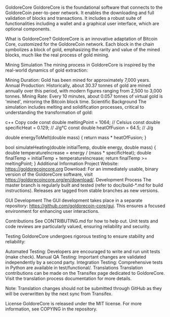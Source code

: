 GoldoreCore
GoldoreCore is the foundational software that connects to the GoldoreCoin peer-to-peer network. It enables the downloading and full validation of blocks and transactions. It includes a robust suite of functionalities including a wallet and a graphical user interface, which are optional components.

What is GoldoreCore?
GoldoreCore is an innovative adaptation of Bitcoin Core, customized for the GoldoreCoin network. Each block in the chain symbolizes a block of gold, emphasizing the rarity and value of the mined blocks, much like the real process of gold mining.

Mining Simulation
The mining process in GoldoreCore is inspired by the real-world dynamics of gold extraction:

Mining Duration: Gold has been mined for approximately 7,000 years.
Annual Production: Historically, about 30.37 tonnes of gold are mined annually over this period, with modern figures ranging from 2,500 to 3,000 tonnes.
Mining Rate: Every 10 minutes, about 0.057 tonnes of virtual gold is 'mined', mirroring the Bitcoin block time.
Scientific Background
The simulation includes melting and solidification processes, critical to understanding the transformation of gold:

c++
Copy code
const double meltingPoint = 1064; // Celsius
const double specificHeat = 0.129; // J/g°C
const double heatOfFusion = 64.5; // J/g

double energyToMelt(double mass) {
    return mass * heatOfFusion;
}

bool simulateHeating(double initialTemp, double energy, double mass) {
    double temperatureIncrease = energy / (mass * specificHeat);
    double finalTemp = initialTemp + temperatureIncrease;
    return finalTemp >= meltingPoint;
}
Additional Information
Project Website: https://goldorecoincore.org
Download: For an immediately usable, binary version of the GoldoreCore software, visit https://goldorecoincore.org/en/download/.
Development Process
The master branch is regularly built and tested (refer to doc/build-*.md for build instructions). Releases are tagged from stable branches as new versions.

GUI Development
The GUI development takes place in a separate repository: https://github.com/goldorecoin-core/gui. This ensures a focused environment for enhancing user interactions.

Contributions
See CONTRIBUTING.md for how to help out. Unit tests and code reviews are particularly valued, ensuring reliability and security.

Testing
GoldoreCore undergoes rigorous testing to ensure stability and reliability:

Automated Testing: Developers are encouraged to write and run unit tests (make check).
Manual QA Testing: Important changes are validated independently by a second party.
Integration Testing: Comprehensive tests in Python are available in test/functional/.
Translations
Translation contributions can be made on the Transifex page dedicated to GoldoreCore. Visit the translation process documentation for more details.

Note: Translation changes should not be submitted through GitHub as they will be overwritten by the next sync from Transifex.

License
GoldoreCore is released under the MIT license. For more information, see COPYING in the repository.
